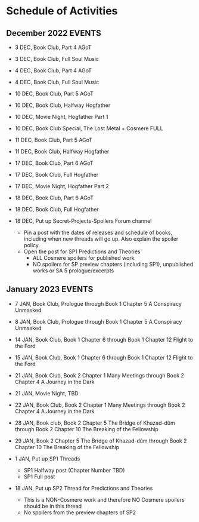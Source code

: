 # Schedule of Activities

## December 2022 EVENTS

- 3 DEC, Book Club, Part 4 AGoT
- 3 DEC, Book Club, Full Soul Music
- 4 DEC, Book Club, Part 4 AGoT
- 4 DEC, Book Club, Full Soul Music
- 10 DEC, Book Club, Part 5 AGoT
- 10 DEC, Book Club, Halfway Hogfather 
- 10 DEC, Movie Night, Hogfather Part 1
- 10 DEC, Book Club Special, The Lost Metal + Cosmere FULL
- 11 DEC, Book Club, Part 5 AGoT
- 11 DEC, Book Club, Halfway Hogfather 
- 17 DEC, Book Club, Part 6 AGoT
- 17 DEC, Book Club, Full Hogfather
- 17 DEC, Movie Night, Hogfather Part 2
- 18 DEC, Book Club, Part 6 AGoT
- 18 DEC, Book Club, Full Hogfather

- 18 DEC, Put up Secret-Projects-Spoilers Forum channel
  - Pin a post with the dates of releases and schedule of books, including when new threads will go up. Also explain the spoiler policy.
  - Open the post for SP1 Predictions and Theories
    - ALL Cosmere spoilers for published work
    - NO spoilers for SP preview chapters (including SP1), unpublished works or SA 5 prologue/excerpts
  
## January 2023 EVENTS

- 7 JAN, Book Club, Prologue through Book 1 Chapter 5 A Conspiracy Unmasked
- 8 JAN, Book Club, Prologue through Book 1 Chapter 5 A Conspiracy Unmasked
- 14 JAN, Book Club, Book 1 Chapter 6 through Book 1 Chapter 12 Flight to the Ford
- 15 JAN, Book Club, Book 1 Chapter 6 through Book 1 Chapter 12 Flight to the Ford
- 21 JAN, Book Club, Book 2 Chapter 1 Many Meetings through Book 2 Chapter 4 A Journey in the Dark
- 21 JAN, Movie Night, TBD
- 22 JAN, Book Club, Book 2 Chapter 1 Many Meetings through Book 2 Chapter 4 A Journey in the Dark
- 28 JAN, Book club, Book 2 Chapter 5 The Bridge of Khazad-dûm through Book 2 Chapter 10 The Breaking of the Fellowship
- 29 JAN, Book 2 Chapter 5 The Bridge of Khazad-dûm through Book 2 Chapter 10 The Breaking of the Fellowship

- 1 JAN, Put up SP1 Threads
  - SP1 Halfway post (Chapter Number TBD)
  - SP1 Full post
- 18 JAN, Put up SP2 Thread for Predictions and Theories
  - This is a NON-Cosmere work and therefore NO Cosmere spoilers should be in this thread
  - No spoilers from the preview chapters of SP2
